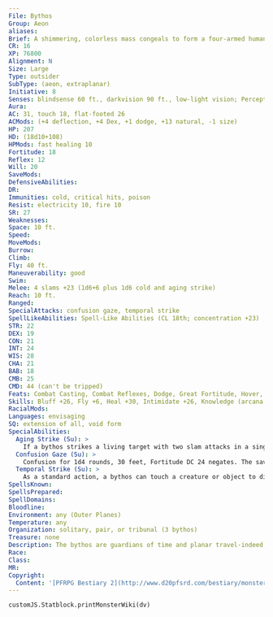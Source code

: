```yaml
---
File: Bythos
Group: Aeon
aliases: 
Brief: A shimmering, colorless mass congeals to form a four-armed humanoid shape with an eye-like pattern in its torso.
CR: 16
XP: 76800
Alignment: N
Size: Large
Type: outsider
SubType: (aeon, extraplanar)
Initiative: 8
Senses: blindsense 60 ft., darkvision 90 ft., low-light vision; Perception +30
Aura: 
AC: 31, touch 18, flat-footed 26
ACMods: (+4 deflection, +4 Dex, +1 dodge, +13 natural, -1 size)
HP: 207
HD: (18d10+108)
HPMods: fast healing 10
Fortitude: 18
Reflex: 12
Will: 20
SaveMods: 
DefensiveAbilities: 
DR: 
Immunities: cold, critical hits, poison
Resist: electricity 10, fire 10
SR: 27
Weaknesses: 
Space: 10 ft.
Speed: 
MoveMods: 
Burrow: 
Climb: 
Fly: 40 ft.
Maneuverability: good
Swim: 
Melee: 4 slams +23 (1d6+6 plus 1d6 cold and aging strike)
Reach: 10 ft.
Ranged: 
SpecialAttacks: confusion gaze, temporal strike
SpellLikeAbilities: Spell-Like Abilities (CL 18th; concentration +23)   At Will- augury, greater teleport, slow (DC 18)   3/day- dimensional anchor, haste, plane shift (DC 20)   1/day-dimensional lock, moment of prescience, temporal stasis (DC 23)
STR: 22
DEX: 19
CON: 21
INT: 24
WIS: 28
CHA: 21
BAB: 18
CMB: 25
CMD: 44 (can't be tripped)
Feats: Combat Casting, Combat Reflexes, Dodge, Great Fortitude, Hover, Improved Initiative, Lightning Reflexes, Mobility, Toughness
Skills: Bluff +26, Fly +6, Heal +30, Intimidate +26, Knowledge (arcana, nature, religion) +33, Knowledge (history, planes) +36, Perception +30, Sense Motive +30, Spellcraft +28, Stealth +21, Use Magic Device +23
RacialMods: 
Languages: envisaging
SQ: extension of all, void form
SpecialAbilities:
  Aging Strike (Su): >
    If a bythos strikes a living target with two slam attacks in a single round, the bythos ages the creature, causing it to advance to the next age category (Pathfinder RPG Core Rulebook 169) if it fails a DC 24 Fortitude save. The victim gains all of the penalties from this aging and none of the bonuses. A venerable victim targeted by this ability dies if it fails a DC 24 Fortitude save. This process is reversible with greater restoration, limited wish, miracle, or wish. The save DC is Constitution-based.
  Confusion Gaze (Su): >
    Confusion for 1d4 rounds, 30 feet, Fortitude DC 24 negates. The save DC is Charisma-based.
  Temporal Strike (Su): >
    As a standard action, a bythos can touch a creature or object to displace it from time. If the target fails a DC 24 Fortitude save, it disappears from the present moment and reappears in the same location 1d4 rounds later as if no time had passed. If an object occupies that space, the creature appears in the closest available space to its original location-this displacement does not cause the creature any additional harm. The save DC is Charisma-based.
SpellsKnown: 
SpellsPrepared: 
SpellDomains: 
Bloodline: 
Environment: any (Outer Planes)
Temperature: any
Organization: solitary, pair, or tribunal (3 bythos)
Treasure: none
Description: The bythos are guardians of time and planar travel-indeed, to bythos, the act of aging is nothing more than a highly specialized method of travel. Although bythos themselves have no additional method of traveling through time, they scour the multiverse, hunting for creatures that do have the ability to time-travel and may have abused this ability.  Far more often, though, bythos seek out abuses of planar travel, such as tears in reality, regions where planes overlap, or creatures that abuse the use of planar travel. In some cases, such distortions are ignored, but in others, a bythos or even a full tribunal comes to assess and repair the damage. In most cases, "repair" is analogous to the death of the creature responsible for the distortions, but placing such creatures in temporal stasis can also solve the problem.  While a bythos's body may seem to be made of smoke and vapor, it is strangely solid to the touch, feeling not dissimilar to dry stone. A bythos is 13 feet tall and weighs 600 pounds.
Race: 
Class: 
MR: 
Copyright:
  Content: '[PFRPG Bestiary 2](http://www.d20pfsrd.com/bestiary/monster-listings/outsiders/aeon/aeon-bythos)'
---
```

```dataviewjs
customJS.Statblock.printMonsterWiki(dv)
```
